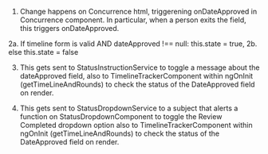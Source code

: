 1. Change happens on Concurrence html, triggerening onDateApproved in Concurrence component. In particular, when a person exits the field, this triggers onDateApproved.

2a. If timeline form is valid AND dateApproved !== null:
this.state = true, 
2b. else
this.state = false

3. This gets sent to StatusInstructionService to toggle a message about the dateApproved field, also to TimelineTrackerComponent within ngOnInit (getTimeLineAndRounds) to check the status of the DateApproved field on render.

4. This gets sent to StatusDropdownService to a subject that alerts a function on StatusDropdownComponent to toggle the Review Completed dropdown option also to TimelineTrackerComponent within ngOnInit (getTimeLineAndRounds) to check the status of the DateApproved field on render.
